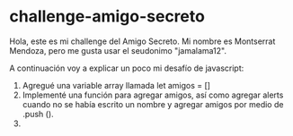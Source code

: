 # challenge-amigo-secreto
Hola, este es mi challenge del Amigo Secreto. Mi nombre es Montserrat Mendoza, pero me gusta usar el seudonimo "jamalama12". 

A continuación voy a explicar un poco mi desafío de javascript: 

1. Agregué una variable array llamada let amigos = []
2. Implementé una función para agregar amigos, así como agregar alerts cuando no se había escrito un nombre y agregar amigos por medio de .push ().
3. 

